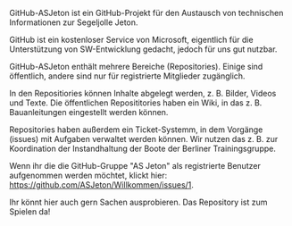 GitHub-ASJeton ist ein GitHub-Projekt für den Austausch von technischen Informationen zur Segeljolle Jeton.

GitHub ist ein kostenloser Service von Microsoft, eigentlich für die Unterstützung von SW-Entwicklung 
gedacht, jedoch für uns gut nutzbar.

GitHub-ASJeton enthält mehrere Bereiche (Repositories). Einige sind öffentlich, andere sind nur für
registrierte Mitglieder zugänglich.

In den Repositiories können Inhalte abgelegt werden, z. B. Bilder, Videos und Texte.
Die öffentlichen Reposititories haben ein Wiki, in das z. B. Bauanleitungen eingestellt werden können.

Repositories haben außerdem ein Ticket-Systemm, in dem Vorgänge (issues) mit Aufgaben verwaltet
werden können. Wir nutzen das z. B. zur Koordination der Instandhaltung der Boote der Berliner
Trainingsgruppe.

Wenn ihr die die GitHub-Gruppe "AS Jeton" als registrierte Benutzer aufgenommen werden möchtet,
klickt hier: https://github.com/ASJeton/Willkommen/issues/1.

Ihr könnt hier auch gern Sachen ausprobieren. Das Repository ist zum Spielen da!
